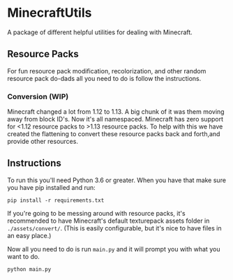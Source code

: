 # MinecraftUtils

A package of different helpful utilities for dealing with Minecraft.

## Resource Packs

For fun resource pack modification, recolorization, and other random resource pack do-dads all you need to do is follow the instructions.

### Conversion (WIP)
Minecraft changed a lot from 1.12 to 1.13. A big chunk of it was them moving away from block ID's. Now it's all namespaced. Minecraft has zero support for <1.12 resource packs to >1.13 resource packs. To help with this we have created the flattening to convert these resource packs back and forth,and provide other resources.

## Instructions

To run this you'll need Python 3.6 or greater. When you have that make sure you have pip installed and run:
```
pip install -r requirements.txt
```

If you're going to be messing around with resource packs, it's recommended to have Minecraft's default texturepack assets folder in `./assets/convert/`. (This is easily configurable, but it's nice to have files in an easy place.)

Now all you need to do is run `main.py` and it will prompt you with what you want to do.

```
python main.py
```
